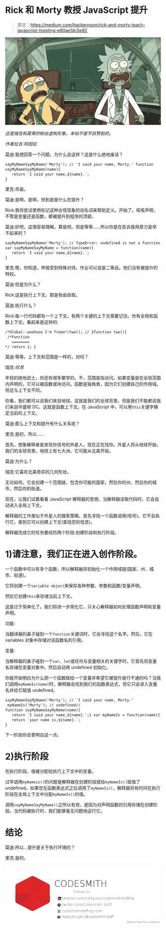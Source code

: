 # Rick 和 Morty 教授 JavaScript 提升

> 原文：<https://medium.com/hackernoon/rick-and-morty-teach-javascript-hoisting-e80ae1dc5e82>

![](img/ab18fab63d76ed33ffdddf7113751f21.png)

*这是瑞克和莫蒂的粉丝虚构形象。本帖不是节目赞助的。*

*作者拉吉·阿因拉*

莫迪:我想回答一个问题。为什么会这样？这是什么绝地废话？

```
sayMyNameSayMyName('Morty'); // 'I said your name, Morty.' function sayMyNameSayMyName(name){
   return `I said your name,${name}.`;
}
```

里克:吊装。

莫迪:是啊，是啊，但到底是什么在提升？

Rick:我将尝试使用标记这种古怪现象的动名词来帮助定义。开始了。咳咳声明，不管是变量还是函数，都被提升到程序的顶部。

莫迪:好吧，这很容易理解。算是吧。但是等等……所以你是在告诉我用原力是举不起来的？

```
sayMyNameSayMyName('Morty'); // TypeError: undefined is not a function var sayMyNameSayMyName = function(name){
   return `I said your name,${name}.`;
}
```

里克:嗯，你知道，申报受到特殊对待。作业可以说是二等品。他们没有被提升的特权。

莫迪:但是为什么？

Rick:这是执行上下文。那是咎由自取。

莫迪:执行什么？

Rick:每一行代码都有一个上下文。有两个关键的上下文需要记住。你有全局和函数上下文。看起来是这样的:

```
/*Global--woohooo I'm freee*/two(); // 2function two(){
 /*Function
   ========
*/ return 2; }
```

莫迪:等等。上下文和范围是一样的，对吗？

瑞克:*叹息*

年轻的绝地武士，你还有很多要学的。不，范围是指访问。如果变量是在全局范围内声明的，它可以被函数或块访问。函数是独角兽，因为它们创建自己的作用域。但这与上下文不同。

你看，我们都可以说我们来自地球。这就是我们的全球背景。但是我们不能都说我们来自华盛顿 DC。这就是函数上下文。在 JavaScript 中，可以用`this`关键字确定当前的上下文。

莫迪:那么上下文和提升有什么关系呢？

里克:是的，所以……

首先，想象解释者是发现你信号的外星人，现在正在找你。外星人将从地球开始，我们的全球背景。地球上有七大洲。它可能从北美开始。

莫迪:为什么？

瑞克:它喜欢北美奇异的几何形状。

无论如何，它会创建一个范围链，包含你可能的国家，然后你的州，然后你的城市，然后你的街道。

现在，让我们试着看看 JavaScript 解释器的思想。当解释器读取代码时，它会自动进入全局上下文。

解释器的工作类似于外星人的搜索策略，首先寻找一个函数调用(信号)。它不会执行它，直到它可以创建上下文(查找您的信息)。

解释器完成它的任务要经历两个阶段:创建阶段和执行阶段。

# 1)请注意，我们正在进入创作阶段。

一个函数中可以有多个函数，所以解释器将初始化一个作用域链(国家、州、城市、街道)。

它将创建一个`variable object`来保存各种参数、参数和函数/变量声明。

然后它创建`this`来存储当前上下文。

这是过于简单化了。我们将进一步简化它，只关心解释器如何处理函数声明和变量声明。

功能:

当翻译器的鼻子碰到一个`function`关键词时，它会寻找这个名字。然后，它在 variables 对象中存储对该函数名的引用。

变量:

当解释器的鼻子碰到一个`var`、`let`或任何与变量相关的关键字时，它首先将变量名存储在变量对象中。然后自动用 undefined 初始化。

你能开始明白为什么把一个函数赋给一个变量并希望它被提升是行不通的吗？当我们调用`myNameIs(name)`时，解释器会找到我们的函数表达式，但它只会读入变量名并给它赋值 undefined。

```
sayMyNameSayMyName('Morty'); // 'I said your name, Morty.'
 myNameIs('Morty'); // undefined//
function sayMyNameSayMyName(name){
   return `I said your name,${name}.`;} var myNameIs = function(name){
   return `your name is,${name}.`;
}
```

下一阶段你会更明白这一点。

# 2)执行阶段

在执行阶段，值被分配给执行上下文中的变量。

过早调用`myNameis()`的问题是解释器在创建阶段就给`myNameIs()`赋值了 undefined。如果您在函数表达式之后调用了`myNameIs()`，解释器将有时间在执行阶段在全局上下文中分配`myNameIs()`的值。

调用`sayMyNameSayMyName()`之所以有效，是因为对声明函数的引用存储在创建阶段。当代码被执行时，我们能够毫无问题地运行它。

# 结论

莫迪:所以…提升是关于执行环境的？

里克:是的。

![](img/a80b3a6f9f4050f264853378519d2f65.png)